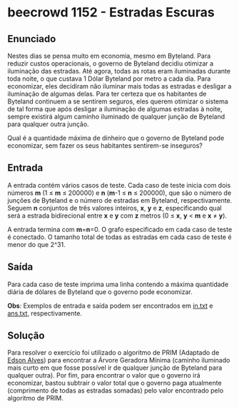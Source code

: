 # beecrowd 1152 - Estradas Escuras

## Enunciado

Nestes dias se pensa muito em economia, mesmo em Byteland. Para reduzir custos operacionais, o governo de Byteland decidiu otimizar a iluminação das estradas. Até agora, todas as rotas eram iluminadas durante toda noite, o que custava 1 Dólar Byteland por metro a cada dia. Para economizar, eles decidiram não iluminar mais todas as estradas e desligar a iluminação de algumas delas. Para ter certeza que os habitantes de Byteland continuem a se sentirem seguros, eles querem otimizar o sistema de tal forma que após desligar a iluminação de algumas estradas à noite, sempre existirá algum caminho iluminado de qualquer junção de Byteland para qualquer outra junção.

Qual é a quantidade máxima de dinheiro que o governo de Byteland pode economizar, sem fazer os seus habitantes sentirem-se inseguros?

## Entrada

A entrada contém vários casos de teste. Cada caso de teste inicia com dois números **m** (1 ≤ **m** ≤ 200000) e **n** (**m**-1 ≤ **n** ≤ 200000), que são o número de junções de Byteland e o número de estradas em Byteland, respectivamente. Seguem **n** conjuntos de três valores inteiros, **x**, **y** e **z**, especificando qual será a estrada bidirecional entre **x** e **y** com **z** metros (0 ≤ **x**, **y** < **m** e **x** ≠ **y**).

A entrada termina com **m**=**n**=0. O grafo especificado em cada caso de teste é conectado. O tamanho total de todas as estradas em cada caso de teste é menor do que 2^31.

## Saída 

Para cada caso de teste imprima uma linha contendo a máxima quantidade diária de dólares de Byteland que o governo pode economizar.

**Obs**: Exemplos de entrada e saída podem ser encontrados em [in.txt](./in.txt) e [ans.txt](./ans.txt), respectivamente.

## Solução

Para resolver o exercício foi utilizado o algoritmo de PRIM (Adaptado de [Edson Alves](https://github.com/edsomjr/TEP/blob/master/Grafos/slides/prim/prim.pdf)) para encontrar a Árvore Geradora Mínima (caminho iluminado mais curto em que fosse possível ir de qualquer junção de Byteland para qualquer outra). Por fim, para encontrar o valor que o governo irá economizar, bastou subtrair o valor total que o governo paga atualmente (comprimento de todas as estradas somadas) pelo valor encontrado pelo algoritmo de PRIM.
